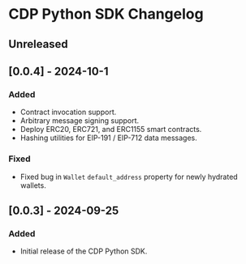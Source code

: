 # CDP Python SDK Changelog

## Unreleased

## [0.0.4] - 2024-10-1

### Added

- Contract invocation support.
- Arbitrary message signing support.
- Deploy ERC20, ERC721, and ERC1155 smart contracts.
- Hashing utilities for EIP-191 / EIP-712 data messages.

### Fixed

- Fixed bug in `Wallet` `default_address` property for newly hydrated wallets.

## [0.0.3] - 2024-09-25

### Added

- Initial release of the CDP Python SDK.

